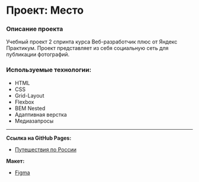 # Проект: Место

### Описание проекта

Учебный проект 2 спринта курса Веб-разработчик плюс от Яндекс Практикум.
Проект представляет из себя социальную сеть для публикации фотографий.

### Используемые технологии:

- HTML
- CSS
- Grid-Layout
- Flexbox
- BEM Nested
- Адаптивная верстка
- Медиазапросы

---

**Ссылка на GitHub Pages:**

- [Путешествия по России](https://nadfire.github.io/mesto-project/)

**Макет:**

- [Figma](https://www.figma.com/file/2cn9N9jSkmxD84oJik7xL7/JavaScript.-Sprint-4?node-id=0%3A1)
